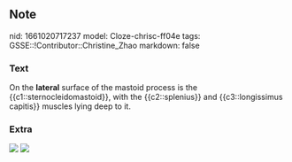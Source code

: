 ## Note
nid: 1661020717237
model: Cloze-chrisc-ff04e
tags: GSSE::!Contributor::Christine_Zhao
markdown: false

### Text
<div>
  <div>
    <div>
      <div>
        On the <b>lateral</b> surface of the mastoid process is the
        {{c1::sternocleidomastoid}}, with the {{c2::splenius}} and
        {{c3::longissimus capitis}} muscles lying deep to it.
      </div>
    </div>
  </div>
</div>

### Extra
<img src="9783131493118_c017_f060.jpg"> <img src= 
"Screen%20Shot%202021-07-29%20at%208.53.35%20pm.png">
